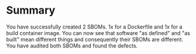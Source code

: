 # Summary

You have successfully created 2 SBOMs. 1x for a Dockerfile and 1x for a build container image.
You can now see that software "as defined" and "as built" mean different things and consequently their SBOMs are different.
You have audited both SBOMs and found the defects.